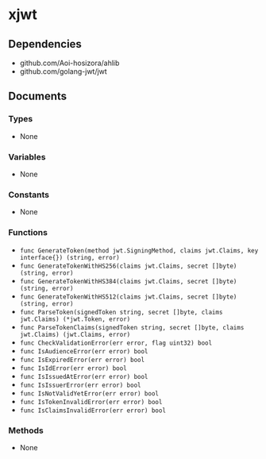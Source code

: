 # xjwt

## Dependencies

+ github.com/Aoi-hosizora/ahlib
+ github.com/golang-jwt/jwt

## Documents

### Types

+ None

### Variables

+ None

### Constants

+ None

### Functions

+ `func GenerateToken(method jwt.SigningMethod, claims jwt.Claims, key interface{}) (string, error)`
+ `func GenerateTokenWithHS256(claims jwt.Claims, secret []byte) (string, error)`
+ `func GenerateTokenWithHS384(claims jwt.Claims, secret []byte) (string, error)`
+ `func GenerateTokenWithHS512(claims jwt.Claims, secret []byte) (string, error)`
+ `func ParseToken(signedToken string, secret []byte, claims jwt.Claims) (*jwt.Token, error)`
+ `func ParseTokenClaims(signedToken string, secret []byte, claims jwt.Claims) (jwt.Claims, error)`
+ `func CheckValidationError(err error, flag uint32) bool`
+ `func IsAudienceError(err error) bool`
+ `func IsExpiredError(err error) bool`
+ `func IsIdError(err error) bool`
+ `func IsIssuedAtError(err error) bool`
+ `func IsIssuerError(err error) bool`
+ `func IsNotValidYetError(err error) bool`
+ `func IsTokenInvalidError(err error) bool`
+ `func IsClaimsInvalidError(err error) bool`

### Methods

+ None
